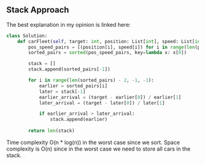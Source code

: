 ## Stack Approach
The best explanation in my opinion is linked here: 
``` python
class Solution:
    def carFleet(self, target: int, position: List[int], speed: List[int]) -> int:
        pos_speed_pairs = [(position[i], speed[i]) for i in range(len(position))]
        sorted_pairs = sorted(pos_speed_pairs, key=lambda x: x[0])

        stack = []
        stack.append(sorted_pairs[-1])

        for i in range(len(sorted_pairs) - 2, -1, -1):
            earlier = sorted_pairs[i]
            later = stack[-1]
            earlier_arrival = (target - earlier[0]) / earlier[1] 
            later_arrival = (target - later[0]) / later[1]

            if earlier_arrival > later_arrival:
                stack.append(earlier)
        
        return len(stack)
```
Time complexity O(n * log(n)) in the worst case since we sort. Space complexity is O(n) since in the worst case we need to store all cars in the stack.